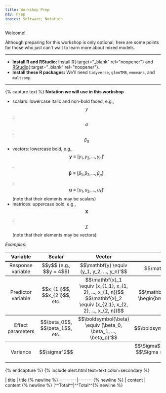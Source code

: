 ```yaml
---
title: Workshop Prep
nav: Prep
topics: Software; Notation
---
```


Welcome!  

Although preparing for this workshop is only optional, here are some points for those who just can't wait to learn more about mixed models. 

-------------

- **Install R and RStudio:** Install [R](https://cran.r-project.org/){:target="_blank" rel="noopener"} and [RStudio](https://posit.co/download/rstudio-desktop/){:target="_blank" rel="noopener"}.
- **Install these R packages:** We'll need `tidyverse`, `glmmTMB`, `emmeans`, and `multcomp`.

-------------

{% capture text %}
**Notation we will use in this workshop**

-   scalars: lowercase italic and non-bold faced, e.g., $$y$$, $$\sigma$$, $$\beta_0$$  
-   vectors: lowercase bold, e.g., $$\mathbf{y} \equiv [y_1, y_2, ..., y_n]'$$, $$\boldsymbol{\beta} \equiv [\beta_1, \beta_2, ..., \beta_p]'$$, $$\boldsymbol{u}  \equiv [u_1, u_2, ..., u_k]'$$ (note that their elements may be scalars)  
-   matrices: uppercase bold, e.g., $$\mathbf{X}$$, $$\Sigma$$ (note that their elements may be vectors)  

*Examples:*   

<table style="border-collapse: collapse; width: 100%; text-align: center;">
  <tr style="border-bottom: 2px solid black;">
    <th>Variable</th>
    <th>Scalar</th>
    <th>Vector</th>
    <th>Matrix</th>
  </tr>
  <tr style="border-bottom: 1px solid black;">
    <td>Response variable</td>
    <td>$$y$$ (e.g., $$y = 4$$)</td>
    <td>$$\mathbf{y} \equiv (y_1, y_2, ..., y_n)'$$</td>
    <td>$$\mathbf{y}_{n\times1}$$</td>
  </tr>
  <tr style="border-bottom: 1px solid black;">
    <td>Predictor variable</td>
    <td>$$x_{1 i}$$, $$x_{2 i}$$, etc.</td>
    <td>$$\mathbf{x}_1 \equiv (x_{1,1}, x_{1, 2}, ..., x_{1, n})$$<br>
        $$\mathbf{x}_2 \equiv (x_{2,1}, x_{2, 2}, ..., x_{2, n})$$</td>
    <td>$$\mathbf{X}_{n\times p} \equiv \begin{bmatrix} \end{bmatrix}$$</td>
  </tr>
  <tr style="border-bottom: 1px solid black;">
    <td>Effect parameters</td>
    <td>$$\beta_0$$, $$\beta_1$$, etc.</td>
    <td>$$\boldsymbol{\beta} \equiv (\beta_0, \beta_1, ..., \beta_p)'$$</td>
    <td>$$\boldsymbol{\beta}_{p\times1}$$</td>
  </tr>
  <tr style="border-bottom: 1px solid black;">
    <td>Variance</td>
    <td>$$\sigma^2$$</td>
    <td></td>
    <td>$$\Sigma$$ (very often we assume $$\Sigma = \sigma^2 \mathbf{I}$$ )</td>
  </tr>
</table>

{% endcapture %}
{% include alert.html text=text color=secondary %}  



| title | title {% newline %}
|--------|------- {% newline %}
| content | content {% newline %}
|^^Total^^|^^Total^^{% newline %}
